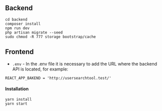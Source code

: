 ## Backend

```
cd backend
composer install
npm run dev
php artisan migrate --seed
sudo chmod -R 777 storage bootstrap/cache
```  

## Frontend

-  `.env` - In the .env file it is necessary to add the URL where the backend API is located, for example:

```
REACT_APP_BAKEND = 'http://usersearchtool.test/'
```

#### Installation

```
yarn install
yarn start
```
